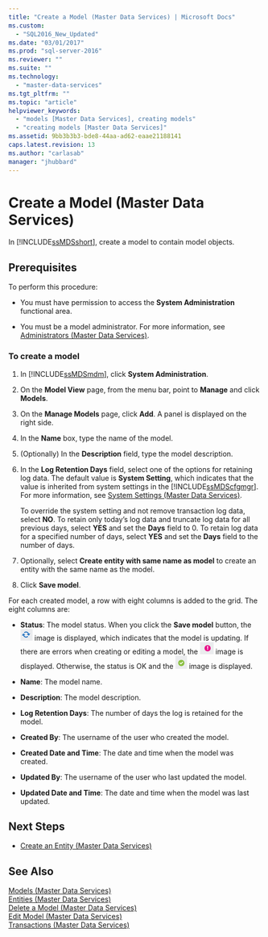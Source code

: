 ```yaml
---
title: "Create a Model (Master Data Services) | Microsoft Docs"
ms.custom: 
  - "SQL2016_New_Updated"
ms.date: "03/01/2017"
ms.prod: "sql-server-2016"
ms.reviewer: ""
ms.suite: ""
ms.technology: 
  - "master-data-services"
ms.tgt_pltfrm: ""
ms.topic: "article"
helpviewer_keywords: 
  - "models [Master Data Services], creating models"
  - "creating models [Master Data Services]"
ms.assetid: 9bb3b3b3-bde8-44aa-ad62-eaae21188141
caps.latest.revision: 13
ms.author: "carlasab"
manager: "jhubbard"
---
```

# Create a Model (Master Data Services)
  In [!INCLUDE[ssMDSshort](../analysis-services/includes/ssmdsshort-md.md)], create a model to contain model objects.  
  
## Prerequisites  
 To perform this procedure:  
  
-   You must have permission to access the **System Administration** functional area.  
  
-   You must be a model administrator. For more information, see [Administrators &#40;Master Data Services&#41;](../master-data-services/administrators-master-data-services.md).  
  
### To create a model  
  
1.  In [!INCLUDE[ssMDSmdm](../database-engine/install/windows/includes/ssmdsmdm-md.md)], click **System Administration**.  
  
2.  On the **Model View** page, from the menu bar, point to **Manage** and click **Models**.  
  
3.  On the **Manage Models** page, click **Add**. A panel is displayed on the right side.  
  
4.  In the **Name** box, type the name of the model.  
  
5.  (Optionally) In the **Description** field, type the model description.  
  
6.  In the **Log Retention Days** field, select one of the options for retaining log data. The default value is **System Setting**, which indicates that the value is inherited from system settings in the [!INCLUDE[ssMDScfgmgr](../database-engine/install/windows/includes/ssmdscfgmgr-md.md)]. For more information, see [System Settings &#40;Master Data Services&#41;](../master-data-services/system-settings-master-data-services.md).  
  
     To override the system setting and not remove transaction log data, select **NO**. To retain only today’s log data and truncate log data for all previous days, select **YES** and set the **Days** field to 0. To retain log data for a specified number of days, select **YES** and set the **Days** field to the number of days.  
  
7.  Optionally, select **Create entity with same name as model** to create an entity with the same name as the model.  
  
8.  Click **Save model**.  
  
 For each created model, a row with eight columns is added to the grid. The eight columns are:  
  
-   **Status**: The model status. When you click the **Save model** button, the ![Updating](../master-data-services/media/mds-model-status-updating.png "Updating") image is displayed, which indicates that the model is updating. If there are errors when creating or editing a model, the ![Error](../master-data-services/media/mds-model-status-error.png "Error") image is displayed. Otherwise, the status is OK and the ![OK](../master-data-services/media/mds-model-status-ok.png "OK") image is displayed.  
  
-   **Name**: The model name.  
  
-   **Description**: The model description.  
  
-   **Log Retention Days**: The number of days the log is retained for the model.  
  
-   **Created By**: The username of the user who created the model.  
  
-   **Created Date and Time**: The date and time when the model was created.  
  
-   **Updated By**: The username of the user who last updated the model.  
  
-   **Updated Date and Time**: The date and time when the model was last updated.  
  
## Next Steps  
  
-   [Create an Entity &#40;Master Data Services&#41;](../master-data-services/create-an-entity-master-data-services.md)  
  
## See Also  
 [Models &#40;Master Data Services&#41;](../master-data-services/models-master-data-services.md)   
 [Entities &#40;Master Data Services&#41;](../master-data-services/entities-master-data-services.md)   
 [Delete a Model &#40;Master Data Services&#41;](../master-data-services/delete-a-model-master-data-services.md)   
 [Edit Model &#40;Master Data Services&#41;](../master-data-services/edit-model-master-data-services.md)   
 [Transactions &#40;Master Data Services&#41;](../master-data-services/transactions-master-data-services.md)  
  
  